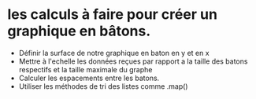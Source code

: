  # les calculs à faire pour créer un graphique en bâtons.
 
 * Définir la surface de notre graphique en baton en y et en x
 * Mettre à l'echelle les données reçues par rapport a la taille des batons respectifs et la taille maximale du graphe
 * Calculer les espacements entre les batons. 
 * Utiliser les méthodes de tri des listes comme .map()
